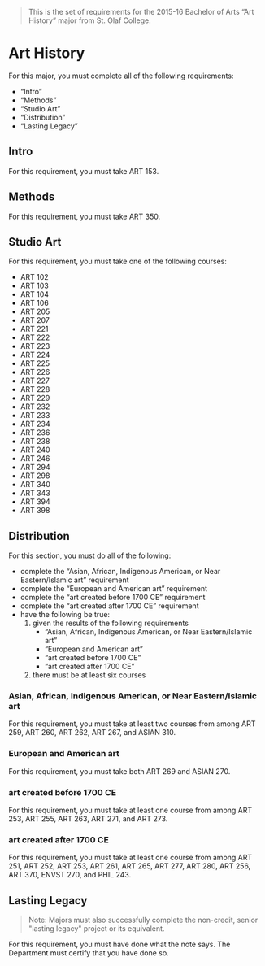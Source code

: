 > This is the set of requirements for the 2015-16 Bachelor of Arts “Art History”
> major from St. Olaf College.

# Art History
For this major, you must complete all of the following requirements:

- “Intro”
- “Methods”
- “Studio Art”
- “Distribution”
- “Lasting Legacy”

## Intro
For this requirement, you must take ART 153.


## Methods
For this requirement, you must take ART 350.


## Studio Art
For this requirement, you must take one of the following courses:

- ART 102
- ART 103
- ART 104
- ART 106
- ART 205
- ART 207
- ART 221
- ART 222
- ART 223
- ART 224
- ART 225
- ART 226
- ART 227
- ART 228
- ART 229
- ART 232
- ART 233
- ART 234
- ART 236
- ART 238
- ART 240
- ART 246
- ART 294
- ART 298
- ART 340
- ART 343
- ART 394
- ART 398


## Distribution
For this section, you must do all of the following:

- complete the “Asian, African, Indigenous American, or Near Eastern/Islamic art” requirement
- complete the “European and American art” requirement
- complete the “art created before 1700 CE” requirement
- complete the “art created after 1700 CE” requirement
- have the following be true:
    1. given the results of the following requirements
        - “Asian, African, Indigenous American, or Near Eastern/Islamic art”
        - “European and American art”
        - “art created before 1700 CE”
        - “art created after 1700 CE”
    2. there must be at least six courses

### Asian, African, Indigenous American, or Near Eastern/Islamic art
For this requirement, you must take at least two courses from among ART 259, ART 260, ART 262, ART 267, and ASIAN 310.

### European and American art
For this requirement, you must take both ART 269 and ASIAN 270.

### art created before 1700 CE
For this requirement, you must take at least one course from among ART 253, ART 255, ART 263, ART 271, and ART 273.

### art created after 1700 CE
For this requirement, you must take at least one course from among ART 251, ART 252, ART 253, ART 261, ART 265, ART 277, ART 280, ART 256, ART 370, ENVST 270, and PHIL 243.


## Lasting Legacy
> Note: Majors must also successfully complete the non-credit, senior "lasting
> legacy" project or its equivalent.

For this requirement, you must have done what the note says. The Department must
certify that you have done so.

